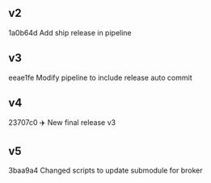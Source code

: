 ## v2
1a0b64d Add ship release in pipeline
## v3
eeae1fe Modify pipeline to include release auto commit
## v4
23707c0 :airplane: New final release v3
## v5
3baa9a4 Changed scripts to update submodule for broker
